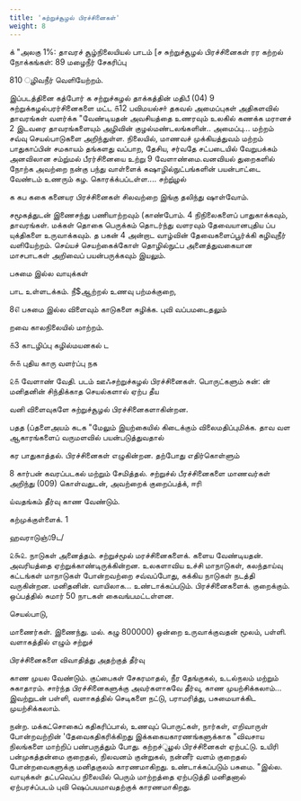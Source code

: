 ```yaml
---
title: 'சுற்றுச்சூழல் பிரச்சினைகள்'
weight: 8
---
```



க்‌ "அலகு 1%: தாவரச்‌ சூழ்நிலையியல்‌ பாடம்‌ \[ச சுற்றுச்சூழல்‌ பிரச்சினைகள்‌ ரர கற்றல்‌ நோக்கங்கள்‌: 89 மழைநீர்‌ சேகரிப்பு

810 ுழிவநீர்‌ வெளியேற்றம்‌.

இப்படத்தினை கத்போர்‌ க சற்றுச்கழல்‌ தாக்கத்தின்‌ மதிபீ (04) 9 சுற்றுக்கழல்பரர்சினைகளை மட்ட ௧12 பவிமயல்சா்‌ தகவல்‌ அமைப்புகள்‌ அதிகளவில்‌ தாவரங்கள்‌ வளர்க்க "வேண்டியதன்‌ அவசியத்தை உணரவும்‌ உலகில்‌ கணக்க மரானச்‌ 2 இடவரை தாவரங்களையும்‌ அழிவின்‌ குழல்மண்டலங்களின்‌.. அமைப்பு... மற்றம்‌ சவ்வு செயல்பாடுகளை அறிந்துள்ள. நிலையில்‌, மாணவச்‌ முக்கியத்துவம்‌ மற்றம்‌ பாதுகாப்பின்‌ சமகாயம்‌ தங்களது வப்பாற, தேசிய, சர்வதே சட்படையில்‌ வேறுபக்கம்‌ அனவிலான சம்று்மல்‌ பீரர்சினையை உற்று 9 வேளாண்மை.வனவியல்‌ துறைகளில்‌ நோற்க அவற்றை நன்கு பந்து வாள்ளைக்‌ கஷாழில்நுட்பங்களின்‌ பயன்பாட்டை வேண்டம்‌ உணரும்‌ கழ. கொரக்க்பப்டள்ள.... சற்று்ுழல்‌

க கப ககை கனையர பிரச்சினைகள்‌ சிலவற்றை இங்கு தலிந்து ஷாள்வோம்‌.

சமூகத்துடன்‌ இணைசந்து பணியாற்றவும்‌ (காண்போம்‌. 4 நிநிலைகளைப் பாதுகாக்கவும்‌, தாவரங்கள்‌. மக்கள்‌ தொகை பெருக்கம்‌ தொடர்ந்து வளரவும்‌ தேவையானபுதிய ப்ப யுக்திகளை உருவாக்கவும்‌. த பகன்‌ 4 அன்றாட வாழ்வின்‌ தேவைகளைப்பூர்க்கி கழிவுநீர்‌ வளியேற்றம்‌. செய்யச்‌ செயற்கைக்கோள்‌ தொழில்நுட்ப அனைத்துவகையான மாசபாடகள்‌ அறிவைப்‌ பயன்பருக்கவும்‌ இயலும்‌.

பசுமை இல்ல வாயுக்கள்‌

பாட உள்ளடக்கம்‌. நீ$ஆற்றல்‌ உணவு பற்மக்குறை,

8௭ பசுமை இல்ல விளைவும்‌ காடுகளை சுழிக்க. புவி வப்பமடைதலும்‌

றவை காலநிலையில்‌ மாற்றம்‌.

௧3 காடழிப்பு கழில்மயனகல்‌ ட

௬௧ புதிய காரு வளர்ப்பு நக

௨௧ வேளாண்‌ வேதி. படம்‌ ஊஃசற்றுச்கழல்‌ பிரச்சினைகள்‌. பொருட்களும்‌ சுன்‌: ன்‌ மனிதனின்‌ சிந்திக்காத செயல்களால்‌ ஏற்ப தீய

வனி விளைவுகளே சுற்றுச்சூழல்‌ பிரச்சினைகளாகின்றன.

பதத (ப்தளைஅயம்‌ கடக "மேலும்‌ இயற்கையில்‌ கிடைக்கும்‌ விலைமதிப்புமிக்க. தாவ வள ஆகாரங்களைப்‌ வருமளவில்‌ பயன்படுத்துவதால்‌

கர பாதுகாத்தல்‌. பிரச்சினைகள்‌ எழுகின்றன. தற்போது எதிர்கொள்ளும்‌

8 கார்பன்‌ கவரப்படகல்‌ மற்றும்‌ சேமித்தல்‌. சற்றுச்ல்‌ பீரச்சினைகளை மாணவர்கள்‌ அறிந்து (009) கொள்வதுடன்‌, அவற்றைக்‌ குறைப்பத்க்‌, ஈரி

ய்வதங்கம்‌ தீர்வு காண வேண்டும்‌.

கற்முக்குள்ளைக்‌. 1


ஹவராடுஞ்௦9ட/

௨௯௨. நாடுகள்‌ அனைத்தம்‌. சற்றுச்மூல்‌ மரச்சினைகளைக்‌. களைய வேண்டியதன்‌. அவரியத்தை ஏற்றுக்காண்டிருக்கின்றன. உலகளாவிய உச்சி மாநாடுகள்‌, கலந்தாய்வு கட்டங்கள்‌ மாநாடுகள்‌ போன்றவற்றை சவ்வப்போது, கக்கிய நாடுகள்‌ நடத்தி வருகின்றன. மனிதனின்‌. வாயிலாக... உண்டாக்கப்படும்‌. பிரச்சினைகளைக்‌. குறைக்கும்‌. ஒப்பத்தில்‌ சுமார்‌ 50 நாடகள்‌ கைவங்பமட்டள்ளன.

செயல்பாடு,

மாணைர்கள்‌. இணைந்து. மல்‌. கழு 800000) ஒன்றை உருவாக்குவதன்‌ மூலம்‌, பள்ளி. வளாகத்தில்‌ எழும்‌ சற்றுச்‌

பிரச்சினைகளை விவாதித்து அதற்குத்‌ தீர்வு

காண முயல வேண்டும்‌. குப்பைகள்‌ சேகரமாதல்‌, நீர தேங்குகல்‌, உடல்நலம்‌ மற்றும்‌ சுகாதாரம்‌. சார்ந்த பிரச்சினைகளுக்கு அவர்களாகவே தீர்வு, காண முயற்சிக்கலாம்‌... இவற்றுடன்‌ பள்ளி, வளாகத்தில்‌ செடிகளை நட்டு, பராமரித்து, பசுமையாக்கிட முயற்சிக்கலாம்‌.

நன்ற. மக்கட்சொகைப்‌ கதிகரிப்பால்‌, உணவுப்‌ பொருட்கள்‌, நார்கள்‌, எறிவாருள்‌ போன்றவற்றின்‌ 'தேவைகதிகரிக்கிறது இக்ககையகாரணங்களுக்காக "விவசாய நிலங்களை மாற்றிப்‌ பண்பருத்தும்‌ போது. கற்றச்ூழல்‌ பிரச்சினைகள்‌ ஏற்பட்டு. உயிரி பன்முகத்தன்மை குறைதல்‌, நிலவனம்‌ குன்றுகல்‌, நன்னீர்‌ வளம்‌ குறைதல்‌ போன்றவைகளுக்கு மனிதகுலம்‌ காரணமாகிறது. உண்டாக்கப்படும்‌ பசுமை. "இல்ல. வாயுக்கள்‌ தட்பவெப்ப நிலையில்‌ பெரும்‌ மாற்றத்தை ஏற்படுத்தி மனிதனால்‌ ஏற்பரச்ப்படம்‌ புவி ஷெப்பயமாவதற்குக்‌ காரணமாகிறது.






